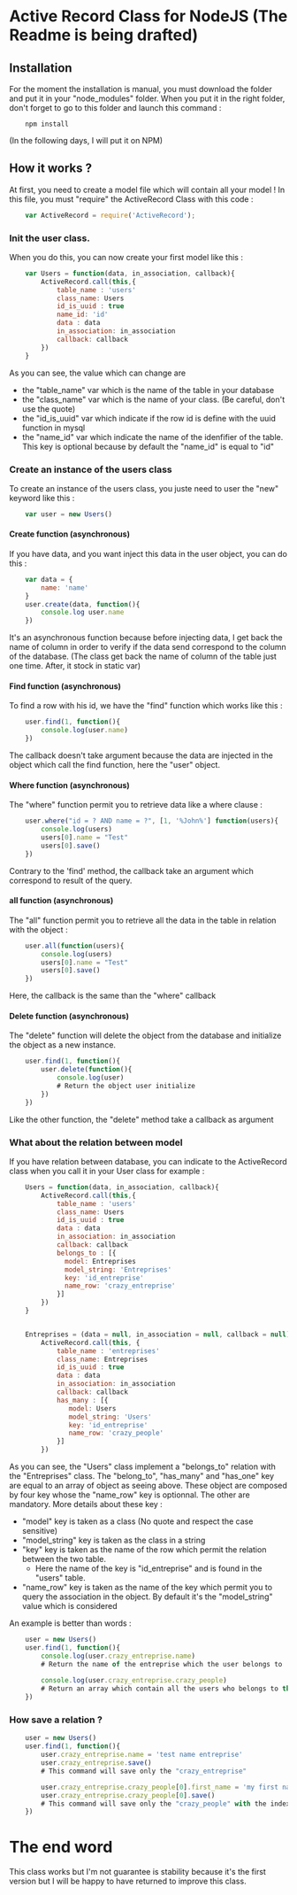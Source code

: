 Active Record Class for NodeJS (The Readme is being drafted)
===============


## Installation

For the moment the installation is manual, you must download the folder and put it in your "node_modules" folder.
When you put it in the right folder, don't forget to go to this folder and launch this command :
```Shell
	npm install
```
(In the following days, I will put it on NPM)


## How it works ?

At first, you need to create a model file which will contain all your model !
In this file, you must "require" the ActiveRecord Class with this code :
```javascript
	var ActiveRecord = require('ActiveRecord');
```

### Init the user class.

When you do this, you can now create your first model like this :
```javascript
	var Users = function(data, in_association, callback){
		ActiveRecord.call(this,{
		    table_name : 'users'
		    class_name: Users
		    id_is_uuid : true
		    name_id: 'id'
		    data : data
		    in_association: in_association
		    callback: callback
		})
	}
```
As you can see, the value which can change are
- the "table_name" var which is the name of the table in your database
- the "class_name" var which is the name of your class. (Be careful, don't use the quote)
- the "id_is_uuid" var which indicate if the row id is define with the uuid function in mysql
- the "name_id" var which indicate the name of the idenfifier of the table. This key is optional because by default the "name_id" is equal to "id"


### Create an instance of the users class

To create an instance of the users class, you juste need to user the "new" keyword like this :
```javascript
	var user = new Users()
```

#### Create function (asynchronous)
If you have data, and you want inject this data in the user object, you can do this :
```javascript
	var data = {
		name: 'name'
	}
	user.create(data, function(){
		console.log user.name
	})
```
It's an asynchronous function because before injecting data, I get back the name of column in order to verify if the data send correspond to the column of the database. (The class get back the name of column of the table just one time. After, it stock in static var)



#### Find function (asynchronous)

To find a row with his id, we have the "find" function which works like this :
```javascript
	user.find(1, function(){
		console.log(user.name)
	})
```
The callback doesn't take argument because the data are injected in the object which call the find function, here the "user" object.


#### Where function (asynchronous)
The "where" function permit you to retrieve data like a where clause :
```javascript
	user.where("id = ? AND name = ?", [1, '%John%'] function(users){
		console.log(users)
		users[0].name = "Test"
		users[0].save()
	})
```
Contrary to the 'find' method, the callback take an argument which correspond to result of the query.


#### all function (asynchronous)
The "all" function permit you to retrieve all the data in the table in relation with the object :
```javascript
	user.all(function(users){
		console.log(users)
		users[0].name = "Test"
		users[0].save()
	})
```
Here, the callback is the same than the "where" callback


#### Delete function (asynchronous)

The "delete" function will delete the object from the database and initialize the object as a new instance.
```javascript
	user.find(1, function(){
		user.delete(function(){
			console.log(user)
			# Return the object user initialize
		})
	})
```
Like the other function, the "delete" method take a callback as argument


### What about the relation between model

If you have relation between database, you can indicate to the ActiveRecord class when you call it in your User class for example :
```javascript
	Users = function(data, in_association, callback){
		ActiveRecord.call(this,{
			table_name : 'users'
			class_name: Users
			id_is_uuid : true
			data : data
			in_association: in_association
			callback: callback
			belongs_to : [{
			  model: Entreprises
			  model_string: 'Entreprises'
			  key: 'id_entreprise'
			  name_row: 'crazy_entreprise'
			}]
		})
	}


	Entreprises = (data = null, in_association = null, callback = null)->
		ActiveRecord.call(this, {
			table_name : 'entreprises'
			class_name: Entreprises
			id_is_uuid : true
			data : data
			in_association: in_association
			callback: callback
			has_many : [{
			   model: Users
			   model_string: 'Users'
			   key: 'id_entreprise'
			   name_row: 'crazy_people'
			}]
		})
```
As you can see, the "Users" class implement a "belongs_to" relation with the "Entreprises" class.
The "belong_to", "has_many" and "has_one" key are equal to an array of object as seeing above.
These object are composed by four key whose the "name_row" key is optionnal. The other are mandatory.
More details about these key :
- "model" key is taken as a class (No quote and respect the case sensitive)
- "model_string" key is taken as the class in a string
- "key" key is taken as the name of the row which permit the relation between the two table.
	- Here the name of the key is "id_entreprise" and is found in the "users" table.
- "name_row" key is taken as the name of the key which permit you to query the association in the object. By default it's the "model_string" value which is considered

An example is better than words :

```javascript
	user = new Users()
	user.find(1, function(){
		console.log(user.crazy_entreprise.name)
		# Return the name of the entreprise which the user belongs to
		
		console.log(user.crazy_entreprise.crazy_people)
		# Return an array which contain all the users who belongs to this entreprise
	})
```


### How save a relation ?

```javascript
	user = new Users()
	user.find(1, function(){
		user.crazy_entreprise.name = 'test name entreprise'
		user.crazy_entreprise.save()
		# This command will save only the "crazy_entreprise"

		user.crazy_entreprise.crazy_people[0].first_name = 'my first name'
		user.crazy_entreprise.crazy_people[0].save()
		# This command will save only the "crazy_people" with the index 0
	})
```


The end word
===============

This class works but I'm not guarantee is stability because it's the first version but I will be happy to have returned to improve this class.




	